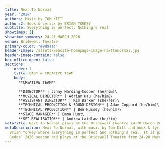 ```yaml
---
title: Next To Normal
year: "2026"
authors: Music by TOM KITT
authors2: Book & Lyrics by BRIAN YORKEY
subtitle: Everything is perfect. Nothing’s real
showtimes: []
showtime-summary: 24-28 MARCH 2026
venue: Bridewell Theatre
primary-color: "#9d9aad"
header-image: /assets/website-homepage-image-nexttonormal.jpg
header-image-contain: false
box-office-open: false
sections:
  - order: 1
    title: CAST & CREATIVE TEAM
    body: |-
      **CREATIVE TEAM**

      **DIRECTOR** | Jonny Harding-Cooper (he/him)\
      **MUSICAL DIRECTOR** | Adrian Hau (he/him)\
      **ASSISTANT DIRECTOR** | Kim Barker (she/her)\
      **TECHNICAL PRODUCTION & SOUND DESIGN** | Adam Coppard (he/him)\
      **TECHNICAL PRODUCTION** | Ben Hussey (he/him)\
      **STAGE MANAGER** | Emma Hunt\
      **SET REALISATION** | Andrew Laidlaw (he/him)
metaTitle: Next To Normal plays at the Bridewell Theatre 24-28 March 2026
metaDescription: Next To Normal, with music by Tom Kitt and book & lyrics by
  Brian Yorkey where everything is perfect and nothing's real. It is part of
  Sedos’ 2026 season and plays at the Bridewell Theatre from 24-28 March 2026
---
```

